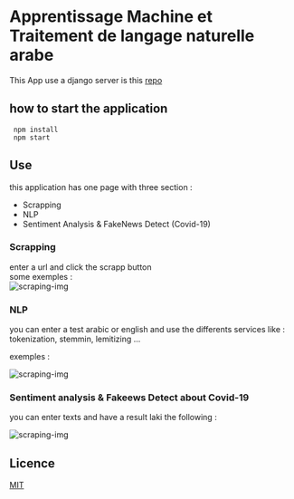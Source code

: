 # Apprentissage Machine et Traitement de langage naturelle arabe  
This App use a django server is this [repo](https://github.com/toihirhalim/detect-covid-fake-news-server)
## how to start the application  
 
```
 npm install
 npm start
```
  
## Use  
this application has one page with three section :   
* Scrapping  
* NLP   
* Sentiment Analysis & FakeNews Detect (Covid-19)  
  
### Scrapping  
 enter a url and click the scrapp button  
some exemples :     
![scraping-img](/images/englishScrapping.png)  
  
### NLP 
you can enter a test arabic or english and use the differents services like : tokenization, stemmin, lemitizing ...  
 
exemples :  
  
![scraping-img](/images/englishSteming.png)  
  
### Sentiment analysis & Fakeews Detect about Covid-19  
you can enter texts and have a result  laki the following :  
  
![scraping-img](/images/sentimentAndFakeNews.png) 
## Licence

[MIT](LICENSE)
